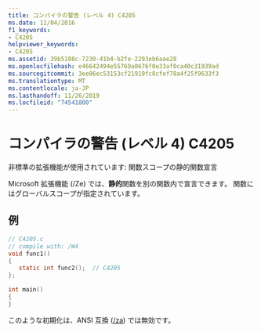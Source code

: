 ```yaml
---
title: コンパイラの警告 (レベル 4) C4205
ms.date: 11/04/2016
f1_keywords:
- C4205
helpviewer_keywords:
- C4205
ms.assetid: 39b5108c-7230-41b4-b2fe-2293eb6aae28
ms.openlocfilehash: e46642494e55769a0676f0e33af0ca40c31939ad
ms.sourcegitcommit: 3ee06ec53153cf21910fc8cfef78a4f25f9633f3
ms.translationtype: MT
ms.contentlocale: ja-JP
ms.lasthandoff: 11/26/2019
ms.locfileid: "74541800"
---
```

# <a name="compiler-warning-level-4-c4205"></a>コンパイラの警告 (レベル 4) C4205

非標準の拡張機能が使用されています: 関数スコープの静的関数宣言

Microsoft 拡張機能 (/Ze) では、**静的**関数を別の関数内で宣言できます。 関数にはグローバルスコープが指定されています。

## <a name="example"></a>例

```c
// C4205.c
// compile with: /W4
void func1()
{
   static int func2();  // C4205
};

int main()
{
}
```

このような初期化は、ANSI 互換 ([/za](../../build/reference/za-ze-disable-language-extensions.md)) では無効です。